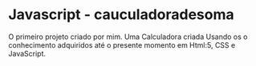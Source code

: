 # Javascript - cauculadoradesoma
   O primeiro projeto criado por mim. Uma Calculadora criada Usando os o conhecimento adquiridos até o presente momento em  Html:5, CSS e JavaScript.  
